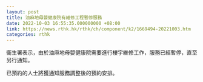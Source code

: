 ```yaml
---
layout: post
title: 油麻地母嬰健康院有維修工程暫停服務
date: 2022-10-03 16:55:35.000000000 +08:00
link: https://news.rthk.hk/rthk/ch/component/k2/1669494-20221003.htm
categories: rthk
---
```


衞生署表示，由於油麻地母嬰健康院需要進行樓宇維修工作，服務已經暫停，直至另行通知。

已預約的人士將獲通知服務調整後的預約安排。
